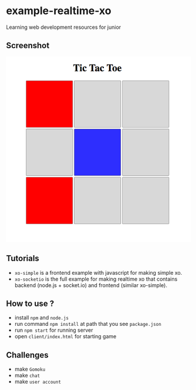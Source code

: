 # example-realtime-xo
Learning web development resources for junior

## Screenshot
![XO](screenshot.png)

## Tutorials
- `xo-simple` is a frontend example with javascript for making simple xo.
- `xo-socketio` is the full example for making realtime xo that contains backend (node.js + socket.io) and frontend (similar xo-simple).

## How to use ?
- install `npm` and `node.js`
- run command `npm install` at path that you see `package.json`
- run `npm start` for running server
- open `client/index.html` for starting game

## Challenges
- make `Gomoku`
- make `chat`
- make `user account`
